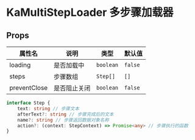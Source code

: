 # KaMultiStepLoader 多步骤加载器

## Props

| 属性名       | 说明         | 类型      | 默认值  |
| ------------ | ------------ | --------- | ------- |
| loading      | 是否加载中   | `boolean` | `false` |
| steps        | 步骤数组     | `Step[]`  | `[]`    |
| preventClose | 是否阻止关闭 | `boolean` | `false` |

```ts
interface Step {
    text: string // 步骤文本
    afterText?: string // 步骤完成后的文本
    name?: string // 步骤返回数据对象名称
    action?: (context: StepContext) => Promise<any> // 步骤执行的函数
}
```